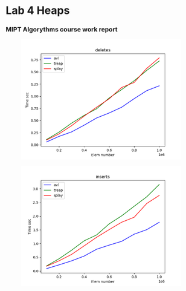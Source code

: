 # Lab 4 Heaps
### MIPT Algorythms course work report

<figure>
<img src="plots/deletes.png" width=600>
</figure>

<figure>
<img src="plots/inserts.png" width=600>
</figure>
